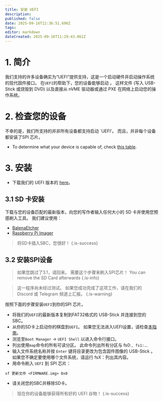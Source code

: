 ```yaml
---
title: 安装 UEFI
description:
published: false
date: 2025-09-16T12:36:51.696Z
tags:
editor: markdown
dateCreated: 2025-09-16T11:29:43.061Z
---
```


# 1. 简介

我们支持的许多设备确实为“UEFI”提供支持，这是一个启动硬件并启动操作系统的现代固件接口。 在`UEFI`的帮助下，您的设备能够启动 。 这样文件 (写入 USB-Stick 或烧毁到 DVD) 以及直接从 nVME 驱动器或通过 PXE 在网络上启动您的操作系统。

# 2. 检查您的设备

不幸的是，我们所支持的并非所有设备都支持启动 \`UEFI'。 而且，并非每个设备都安装了SPI 芯片。

- To determine what your device is capable of, check [this table](/en/table-of-supported-devices).

# 3. 安装

- 下载我们的 UEFI 版本的 [here](https://github.com/BredOS/edk2-rk3588/releases)。

## 3.1 SD 卡安装

下载与您的设备匹配的最新版本，向您的写作者输入任何大小的 SD 卡并使用您预感刷入工具。 我们建议使用：

- [BalenaEtcher](https://etcher.balena.io/)
- [Raspberry Pi Imager](https://github.com/raspberrypi/rpi-imager)

> 将SD卡插入SBC，您很好！
> {.is-success}

## 3.2 安装SPI设备

> 如果您跳过了3.1，请回来。 需要这个步骤来刷入SPI芯片！
> You can remove the SD Card afterwards
> {.is-info}

> 这一程序尚未经过测试。 如果您成功完成了这项工作，请在我们的 Discord 或 Telegram 频道上汇报。
> {.is-warning}

按照下面的步骤安装`UEFI`到你的SPI 芯片。

- 将我们的`UEFI`的最新版本复制到FAT32格式的 USB-Stick 并连接到您的 SBC。
- 从你的SD卡上启动你的棋盘到`UEFI`。 如果您无法进入UEFI设置，请检查[本指南](/en/how-to/change-default-boot-order-rk3588#2.1-Accessing-the-Boot-Menu)。
- 浏览至`Boot Manager` -> `UEFI Shell` 以进入命令行接口。
- 列出使用`map`命令的所有可读分区。 此命令列出所有分区与 fs0:`, fs1:`...
- 输入文件系统名称并按 `Enter` 键将目录更改为包含固件图像的 USB-Stick 。 如果您不确定要使用哪个文件系统，请运行 fsX：列出其内容。
- 用命令刷入 `UEFI` 到 SPI 芯片：

```
sf 更新文件 <FIRMWARE.img> 0x0
```

- 请关闭您的SBC并移除SD卡。

> 现在你的设备能够获得所有好的 UEFI 谷物！
> {.is-success}
